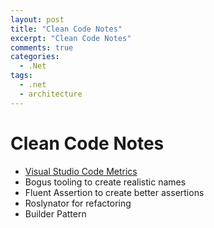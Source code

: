 ```yaml
---
layout: post
title: "Clean Code Notes"
excerpt: "Clean Code Notes"
comments: true
categories:
  - .Net
tags: 
  - .net
  - architecture
---
```



# Clean Code Notes

- [Visual Studio Code Metrics](https://learn.microsoft.com/en-us/visualstudio/code-quality/how-to-generate-code-metrics-data?view=vs-2022)
- Bogus tooling to create realistic names
- Fluent Assertion to create better assertions
- Roslynator for refactoring
- Builder Pattern